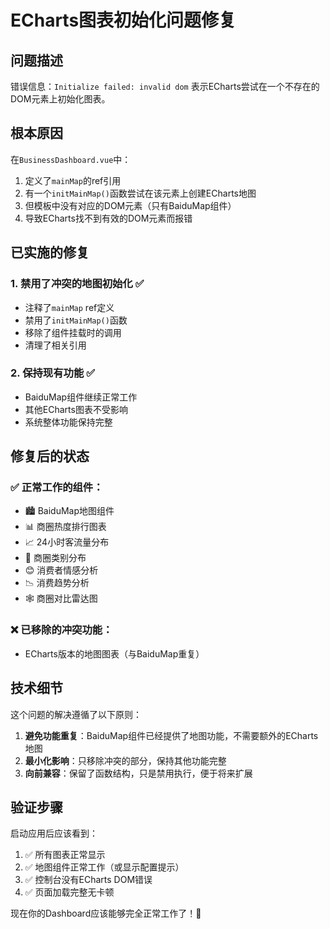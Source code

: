 # ECharts图表初始化问题修复

## 问题描述

错误信息：`Initialize failed: invalid dom` 表示ECharts尝试在一个不存在的DOM元素上初始化图表。

## 根本原因

在`BusinessDashboard.vue`中：
1. 定义了`mainMap`的ref引用
2. 有一个`initMainMap()`函数尝试在该元素上创建ECharts地图
3. 但模板中没有对应的DOM元素（只有BaiduMap组件）
4. 导致ECharts找不到有效的DOM元素而报错

## 已实施的修复

### 1. 禁用了冲突的地图初始化 ✅
- 注释了`mainMap` ref定义
- 禁用了`initMainMap()`函数
- 移除了组件挂载时的调用
- 清理了相关引用

### 2. 保持现有功能 ✅
- BaiduMap组件继续正常工作
- 其他ECharts图表不受影响
- 系统整体功能保持完整

## 修复后的状态

### ✅ 正常工作的组件：
- 🏙️ BaiduMap地图组件
- 📊 商圈热度排行图表
- 📈 24小时客流量分布
- 🍰 商圈类别分布
- 😊 消费者情感分析
- 📉 消费趋势分析
- 🕸️ 商圈对比雷达图

### ❌ 已移除的冲突功能：
- ECharts版本的地图图表（与BaiduMap重复）

## 技术细节

这个问题的解决遵循了以下原则：

1. **避免功能重复**：BaiduMap组件已经提供了地图功能，不需要额外的ECharts地图
2. **最小化影响**：只移除冲突的部分，保持其他功能完整
3. **向前兼容**：保留了函数结构，只是禁用执行，便于将来扩展

## 验证步骤

启动应用后应该看到：
1. ✅ 所有图表正常显示
2. ✅ 地图组件正常工作（或显示配置提示）
3. ✅ 控制台没有ECharts DOM错误
4. ✅ 页面加载完整无卡顿

现在你的Dashboard应该能够完全正常工作了！🎉
